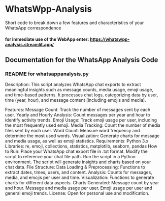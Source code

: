 # WhatsWpp-Analysis
Short code to break down a few features and characteristics of your WhatsApp correspondence
#### for immediate use of the WebApp enter: https://whatswpp-analysis.streamlit.app/ 


## Documentation for the WhatsApp Analysis Code
### README for whatsappanalysis.py
Description:
This script analyzes WhatsApp chat exports to extract meaningful insights such as message counts, media usage, emoji usage, and time-based patterns. It processes chat logs, categorizing data by user, time (year, hour), and message content (including emojis and media).

Features:
Message Count: Track the number of messages sent by each user.
Yearly and Hourly Analysis: Count messages per year and hour to identify activity trends.
Emoji Usage: Track emoji usage per user, including the most frequently used emoji.
Media Tracking: Count the number of media files sent by each user.
Word Count: Measure word frequency and determine the most used words.
Visualization: Generate charts for message and media usage, as well as emoji statistics.
Requirements:
Python 3.x
Libraries: re, emoji, collections, statistics, matplotlib, seaborn, pandas
How to Run:
Place your WhatsApp chat export file in .txt format.
Modify the script to reference your chat file path.
Run the script in a Python environment.
The script will generate insights and charts based on your chat data.
File Structure:
Data Loading & Preprocessing: Functions to extract dates, times, users, and content.
Analysis: Counts for messages, media, and emojis per user and time.
Visualization: Functions to generate charts for different data aspects.
Charts Generated:
Message count by year and hour.
Message and media usage per user.
Emoji usage per user and general emoji trends.
License:
Open for personal use and modification.

